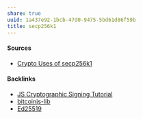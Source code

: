 ```yaml
---
share: true
uuid: 1a437e92-1bcb-47d0-9475-5bd61d86f59b
title: secp256k1
---
```

#### Sources

* [Crypto Uses of secp256k1](https://chat.openai.com/share/d94d9cf5-7874-427c-91b3-ca20034b8d0f)

#### Backlinks

* [JS Cryptographic Signing Tutorial](/be82e67e-13f4-4c86-b3ec-b32852c54e2b)
* [bitcoinjs-lib](/941b063a-6fe9-4900-b67c-281d9c92822d)
* [Ed25519](/f4a2bcb6-51c5-42ba-9f95-b08a0e5a4730)